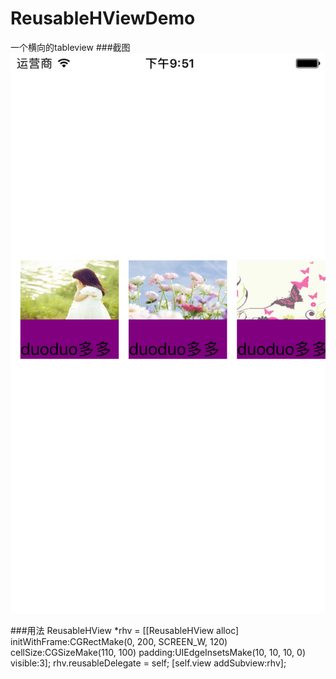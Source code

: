 # ReusableHViewDemo
一个横向的tableview
###截图
![image](https://github.com/gitxiyue/ReusableHViewDemo/blob/master/11.png)

###用法
    ReusableHView *rhv = [[ReusableHView alloc] initWithFrame:CGRectMake(0, 200, SCREEN_W, 120) cellSize:CGSizeMake(110, 100) padding:UIEdgeInsetsMake(10, 10, 10, 0) visible:3];
    rhv.reusableDelegate = self;
    [self.view addSubview:rhv];

